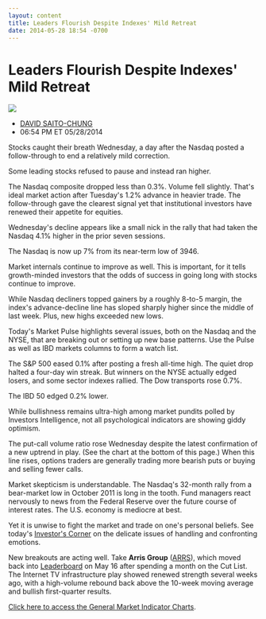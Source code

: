 ```yaml
---
layout: content
title: Leaders Flourish Despite Indexes' Mild Retreat
date: 2014-05-28 18:54 -0700
---
```



Leaders Flourish Despite Indexes' Mild Retreat
===============================================


![](https://www.investors.com/wp-content/uploads/ibd-migrated-images/MPv_140529_635368886324866306.png)

* [DAVID SAITO-CHUNG](https://www.investors.com/author/chungd/ "Posts by DAVID SAITO-CHUNG")
* 06:54 PM ET 05/28/2014




Stocks caught their breath Wednesday, a day after the Nasdaq posted a follow-through to end a relatively mild correction.

  

Some leading stocks refused to pause and instead ran higher.

  

The Nasdaq composite dropped less than 0.3%. Volume fell slightly. That's ideal market action after Tuesday's 1.2% advance in heavier trade. The follow-through gave the clearest signal yet that institutional investors have renewed their appetite for equities.

  

Wednesday's decline appears like a small nick in the rally that had taken the Nasdaq 4.1% higher in the prior seven sessions.

  

The Nasdaq is now up 7% from its near-term low of 3946.

  

Market internals continue to improve as well. This is important, for it tells growth-minded investors that the odds of success in going long with stocks continue to improve.

  

While Nasdaq decliners topped gainers by a roughly 8-to-5 margin, the index's advance-decline line has sloped sharply higher since the middle of last week. Plus, new highs exceeded new lows.

  

Today's Market Pulse highlights several issues, both on the Nasdaq and the NYSE, that are breaking out or setting up new base patterns. Use the Pulse as well as IBD markets columns to form a watch list.

  

The S&P 500 eased 0.1% after posting a fresh all-time high. The quiet drop halted a four-day win streak. But winners on the NYSE actually edged losers, and some sector indexes rallied. The Dow transports rose 0.7%.

  

The IBD 50 edged 0.2% lower.

  

While bullishness remains ultra-high among market pundits polled by Investors Intelligence, not all psychological indicators are showing giddy optimism.

  

The put-call volume ratio rose Wednesday despite the latest confirmation of a new uptrend in play. (See the chart at the bottom of this page.) When this line rises, options traders are generally trading more bearish puts or buying and selling fewer calls.

  

Market skepticism is understandable. The Nasdaq's 32-month rally from a bear-market low in October 2011 is long in the tooth. Fund managers react nervously to news from the Federal Reserve over the future course of interest rates. The U.S. economy is mediocre at best.

  

Yet it is unwise to fight the market and trade on one's personal beliefs. See today's [Investor's Corner](http://education.investors.com/investors-corner/702418-emotions-and-successful-investing.htm) on the delicate issues of handling and confronting emotions.

  

New breakouts are acting well. Take **Arris Group** ([ARRS](https://research.investors.com/quote.aspx?symbol=ARRS)), which moved back into [Leaderboard](http://leaderboard.investors.com/leaderboard/leaders/default.aspx) on May 16 after spending a month on the Cut List. The Internet TV infrastructure play showed renewed strength several weeks ago, with a high-volume rebound back above the 10-week moving average and bullish first-quarter results.

  

[Click here to access the General Market Indicator Charts](https://www.investors.com/pdf/GMI_052914.pdf).




